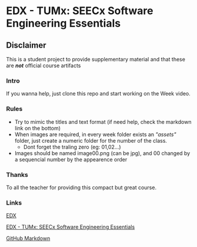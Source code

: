 # EDX - TUMx: SEECx Software Engineering Essentials

## Disclaimer

This is a student project to provide supplementary material and that these are _**not**_ official course artifacts

### Intro

If you wanna help, just clone this repo and start working on the Week video.

### Rules

* Try to mimic the titles and text format (if need help, check the markdown link on the bottom)
* When images are required, in every week folder exists an _"assets"_ folder, just create a numeric folder for the number of the class.
    * Dont forget the traling zero (eg: 01,02...)
* Images should be named image00.png (can be jpg), and 00 changed by a sequencial number by the appearence order
    

### Thanks

To all the teacher for providing this compact but great course.
    
### Links

[EDX](http://www.edx.org)

[EDX - TUMx: SEECx Software Engineering Essentials](https://courses.edx.org/courses/course-v1:TUMx+EASEx+2T2017/info)

[GitHub Markdown](https://guides.github.com/features/mastering-markdown/)
